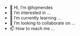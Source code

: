 - 👋 Hi, I’m @hqmendes
- 👀 I’m interested in ...
- 🌱 I’m currently learning ...
- 💞️ I’m looking to collaborate on ...
- 📫 How to reach me ...

<!---
hqmendes/hqmendes is a ✨ special ✨ repository because its `README.md` (this file) appears on your GitHub profile.
You can click the Preview link to take a look at your changes.
--->
